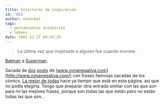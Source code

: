 ```yaml
---
title: Estertores de inspiración
id: '651'
author: neverbot
tags:
  - pensamientos aleatorios
  - tebeos
date: 2007-12-27 09:42:29
---
```


> La última vez que inspiraste a alguien fue cuando moriste.

[Batman](http://en.wikipedia.org/wiki/Batman) a [Superman](http://en.wikipedia.org/wiki/Superman).

Sacada de [dos](http://www.zonanegativa.com/?p=5031) [posts](http://www.zonanegativa.com/?p=5029) de [www.zonanegativa.com](http://www.zonanegativa.com/) con frases famosas sacadas de los cómics. [La mejor de todas](/en-la-noche-mas-oscura/) hace ya tiempo que está en esta página, así que no podía elegirla. Tengo que preparar otra entrada similar con las que son para mí las mejores frases, porque son todas las que están pero no están todas las que son...
